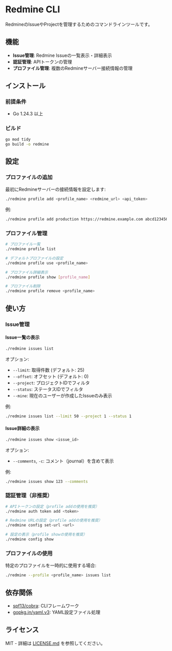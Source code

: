 # Redmine CLI

RedmineのIssueやProjectを管理するためのコマンドラインツールです。

## 機能

- **Issue管理**: Redmine Issueの一覧表示・詳細表示
- **認証管理**: APIトークンの管理
- **プロファイル管理**: 複数のRedmineサーバー接続情報の管理

## インストール

### 前提条件

- Go 1.24.3 以上

### ビルド

```bash
go mod tidy
go build -o redmine
```

## 設定

### プロファイルの追加

最初にRedmineサーバーの接続情報を設定します:

```bash
./redmine profile add <profile_name> <redmine_url> <api_token>
```

例:

```bash
./redmine profile add production https://redmine.example.com abcd1234567890
```

### プロファイル管理

```bash
# プロファイル一覧
./redmine profile list

# デフォルトプロファイルの設定
./redmine profile use <profile_name>

# プロファイル詳細表示
./redmine profile show [profile_name]

# プロファイル削除
./redmine profile remove <profile_name>
```

## 使い方

### Issue管理

#### Issue一覧の表示

```bash
./redmine issues list
```

オプション:

- `--limit`: 取得件数 (デフォルト: 25)
- `--offset`: オフセット (デフォルト: 0)
- `--project`: プロジェクトIDでフィルタ
- `--status`: ステータスIDでフィルタ
- `--mine`: 現在のユーザーが作成したIssueのみ表示

例:

```bash
./redmine issues list --limit 50 --project 1 --status 1
```

#### Issue詳細の表示

```bash
./redmine issues show <issue_id>
```

オプション:

- `--comments`, `-c`: コメント（journal）を含めて表示

例:

```bash
./redmine issues show 123 --comments
```

### 認証管理（非推奨）

```bash
# APIトークンの設定（profile addの使用を推奨）
./redmine auth token add <token>

# Redmine URLの設定（profile addの使用を推奨）
./redmine config set-url <url>

# 設定の表示（profile showの使用を推奨）
./redmine config show
```

### プロファイルの使用

特定のプロファイルを一時的に使用する場合:

```bash
./redmine --profile <profile_name> issues list
```

## 依存関係

- [spf13/cobra](https://github.com/spf13/cobra): CLIフレームワーク
- [gopkg.in/yaml.v3](https://gopkg.in/yaml.v3): YAML設定ファイル処理

## ライセンス

MIT - 詳細は [LICENSE.md](LICENSE.md) を参照してください。
